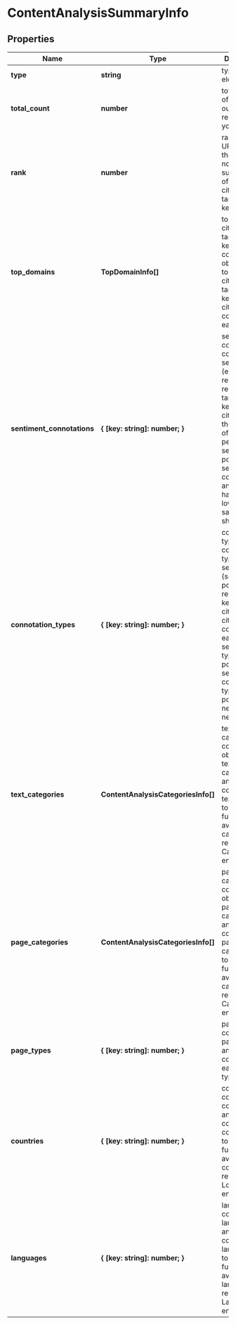 # ContentAnalysisSummaryInfo

## Properties

| Name | Type | Description | Notes |
|------------ | ------------- | ------------- | -------------|
**type** | **string** | type of element |[optional]|
**total_count** | **number** | total amount of results in our database relevant to your request |[optional]|
**rank** | **number** | rank of all URLs citing the keyword<br>normalized sum of ranks of all URLs citing the target keyword |[optional]|
**top_domains** | **TopDomainInfo[]** | top domains citing the target keyword<br>contains objects with top domains citing the target keword and citation count per each domain |[optional]|
**sentiment_connotations** | **{ [key: string]: number; }** | sentiment connotations<br>contains sentiments (emotional reactions) related to the target keyword citation and the number of citations per each sentiment<br>possible sentiment connotations: anger, happiness, love, sadness, share, fun |[optional]|
**connotation_types** | **{ [key: string]: number; }** | connotation types<br>contains types of sentiments (sentiment polarity) related to the keyword citation and citation count per each sentiment type<br>possible sentiment connotation types: positive, negative, neutral |[optional]|
**text_categories** | **ContentAnalysisCategoriesInfo[]** | text categories<br>contains objects with text categories and citation count in each text category<br>to obtain a full list of available categories, refer to the Categories endpoint |[optional]|
**page_categories** | **ContentAnalysisCategoriesInfo[]** | page categories<br>contains objects with page categories and citation count in each page category<br>to obtain a full list of available categories, refer to the Categories endpoint |[optional]|
**page_types** | **{ [key: string]: number; }** | page types<br>contains page types and citation count per each page type |[optional]|
**countries** | **{ [key: string]: number; }** | countries<br>contains countries and citation count in each country<br>to obtain a full list of available countries, refer to the Locations endpoint |[optional]|
**languages** | **{ [key: string]: number; }** | languages<br>contains languages and citation count in each language<br>to obtain a full list of available languages, refer to the Languages endpoint |[optional]|